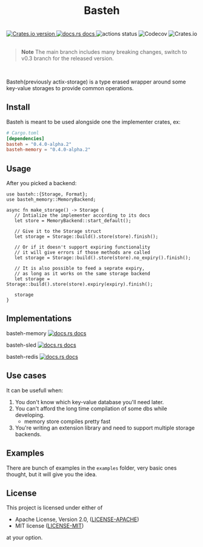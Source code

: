 <h1 align="center">Basteh</h1>
<br />

<div align="center">
  <a href="https://crates.io/crates/basteh">
    <img src="https://img.shields.io/crates/v/basteh.svg?style=flat-square"
    alt="Crates.io version" />
  </a>
  <a href="https://docs.rs/basteh">
    <img src="https://img.shields.io/badge/docs-latest-blue.svg?style=flat-square"
      alt="docs.rs docs" />
  </a>
  <img src="https://img.shields.io/github/actions/workflow/status/pooyamb/basteh/storage.yml?style=flat-square" alt="actions status" />
  <img alt="Codecov" src="https://img.shields.io/codecov/c/github/pooyamb/basteh?style=flat-square">
  <img alt="Crates.io" src="https://img.shields.io/crates/l/basteh?style=flat-square">
</div>

<br>

> **Note** The main branch includes many breaking changes, switch to v0.3 branch for the released version.

<br>

Basteh(previously actix-storage) is a type erased wrapper around some key-value storages to provide common operations.

## Install

Basteh is meant to be used alongside one the implementer crates, ex:

```toml
# Cargo.toml
[dependencies]
basteh = "0.4.0-alpha.2"
basteh-memory = "0.4.0-alpha.2"
```

## Usage

After you picked a backend:

```rust,ignore
use basteh::{Storage, Format};
use basteh_memory::MemoryBackend;

async fn make_storage() -> Storage {
   // Intialize the implementer according to its docs
   let store = MemoryBackend::start_default();

   // Give it to the Storage struct
   let storage = Storage::build().store(store).finish();

   // Or if it doesn't support expiring functionality
   // it will give errors if those methods are called
   let storage = Storage::build().store(store).no_expiry().finish();

   // It is also possible to feed a seprate expiry,
   // as long as it works on the same storage backend
   let storage = Storage::build().store(store).expiry(expiry).finish();
   
   storage
}
```

## Implementations

basteh-memory
<a href="https://docs.rs/basteh-memory">
<img src="https://img.shields.io/badge/docs-latest-blue.svg?style=flat-square"
      alt="docs.rs docs" />
</a>

basteh-sled
<a href="https://docs.rs/basteh-sled">
<img src="https://img.shields.io/badge/docs-latest-blue.svg?style=flat-square"
      alt="docs.rs docs" />
</a>

basteh-redis
<a href="https://docs.rs/basteh-redis">
<img src="https://img.shields.io/badge/docs-latest-blue.svg?style=flat-square"
      alt="docs.rs docs" />
</a>

## Use cases

It can be usefull when:

1. You don't know which key-value database you'll need later.
2. You can't afford the long time compilation of some dbs while developing.
   - memory store compiles pretty fast
3. You're writing an extension library and need to support multiple storage backends.

## Examples

There are bunch of examples in the `examples` folder, very basic ones thought, but it will give you the idea.

## License

This project is licensed under either of

- Apache License, Version 2.0, ([LICENSE-APACHE](LICENSE-APACHE))
- MIT license ([LICENSE-MIT](LICENSE-MIT))

at your option.
